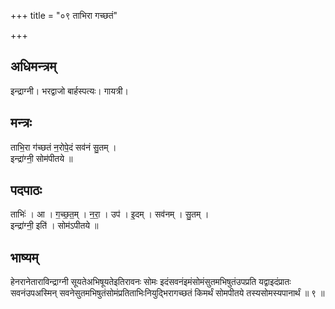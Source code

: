 +++
title = "०९ ताभिरा गच्छतं"

+++
## अधिमन्त्रम्
इन्द्राग्नी। भरद्वाजो बार्हस्पत्यः। गायत्री।

## मन्त्रः
ताभि॒रा ग॑च्छतं न॒रोपे॒दं सव॑नं सु॒तम् ।  
इन्द्रा॑ग्नी॒ सोम॑पीतये ॥

## पदपाठः
ताभिः॑ । आ । ग॒च्छ॒त॒म् । न॒रा॒ । उप॑ । इ॒दम् । सव॑नम् । सु॒तम् ।  
इन्द्रा॑ग्नी॒ इति॑ । सोम॑ऽपीतये ॥

## भाष्यम्
हेनरानेताराविन्द्राग्नी सूयतेअभिषूयतेइतिरावनः सोमः इदंसवनंइमंसोमंसुतमभिषुतंउपप्रति यद्वाइदंप्रातः सवनंउपअस्मिन् सवनेसुतमभिषुतंसोमंप्रतिताभिःनियुद्भिरागच्छतं किमर्थं सोमपीतये तस्यसोमस्यपानार्थं ॥ ९ ॥
